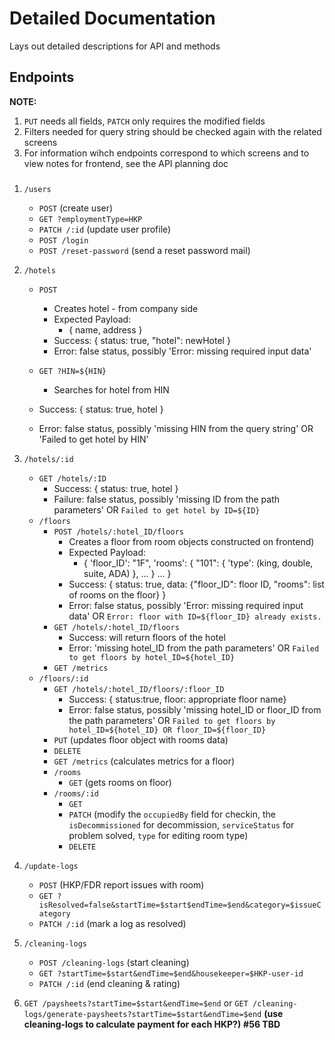 # Detailed Documentation
Lays out detailed descriptions for API and methods

## Endpoints
**NOTE:**
   1. `PUT` needs all fields, `PATCH` only requires the modified fields
   2. Filters needed for query string should be checked again with the related screens
   3. For information wihch endpoints correspond to which screens and to view notes for frontend, see the API planning doc

###
1. `/users`
   - `POST` (create user)
   - `GET ?employmentType=HKP` 
   - `PATCH /:id` (update user profile) 
   - `POST /login` 
   - `POST /reset-password` (send a reset password mail) 

2. `/hotels`
   - `POST`
  	 - Creates hotel - from company side
  	 - Expected Payload:	 
		- {
   			 name,
   			 address
  		   }
  	 - Success: { status: true, "hotel": newHotel }
  	 - Error: false status, possibly 'Error: missing required input data'

		   
   - `GET ?HIN=${HIN}` 
  	 - Searches for hotel from HIN
   	- Success: { status: true, hotel }
   	- Error: false status, possibly 'missing HIN from the query string' OR 'Failed to get hotel by HIN'

3. `/hotels/:id`
   - `GET /hotels/:ID`
  	 - Success: { status: true, hotel }
  	 - Failure: false status, possibly 'missing ID from the path parameters' OR `Failed to get hotel by ID=${ID}` 
   - `/floors`
      - `POST /hotels/:hotel_ID/floors` 
     	 - Creates a floor from room objects constructed on frontend) 
     	 - Expected Payload:
     		 - 	{
			'floor_ID': "1F",
			 'rooms':
			 {
			    "101": {
			       'type': (king, double, suite, ADA)
			     },
			     ...
			 }
			 ...
		}
     	 - Success: { status: true, data: {"floor_ID": floor ID, "rooms": list of rooms on the floor} }
     	 - Error: false status, possibly 'Error: missing required input data' OR `Error: floor with ID=${floor_ID} already exists.`		
      - `GET /hotels/:hotel_ID/floors` 
        - Success: will return floors of the hotel
      	- Error: 'missing hotel_ID from the path parameters' OR `Failed to get floors by hotel_ID=${hotel_ID}` 
      - `GET /metrics` 
   - `/floors/:id`
      - `GET /hotels/:hotel_ID/floors/:floor_ID`
        - Success: { status:true, floor: appropriate floor name}
      	- Error: false status, possibly 'missing hotel_ID or floor_ID from the path parameters'  OR `Failed to get floors by hotel_ID=${hotel_ID} OR floor_ID=${floor_ID}`
      - `PUT` (updates floor object with rooms data) 
      - `DELETE`
      - `GET /metrics` (calculates metrics for a floor) 
      - `/rooms`
        - `GET` (gets rooms on floor) 
      - `/rooms/:id`
        - `GET` 
        - `PATCH` (modify the `occupiedBy` field for checkin, the `isDecommissioned` for decommission, `serviceStatus` for problem solved, `type` for editing room type) 
        - `DELETE`

4. `/update-logs`
	- `POST` (HKP/FDR report issues with room) 
	- `GET ?isResolved=false&startTime=$start$endTime=$end&category=$issueCategory` 
	- `PATCH /:id` (mark a log as resolved) 

5. `/cleaning-logs`
   - `POST /cleaning-logs` (start cleaning)
   - `GET ?startTime=$start&endTime=$end&housekeeper=$HKP-user-id` 
   - `PATCH /:id` (end cleaning & rating) 

6. `GET /paysheets?startTime=$start&endTime=$end` or `GET /cleaning-logs/generate-paysheets?startTime=$start&endTime=$end` **(use cleaning-logs to calculate payment for each HKP?)** **#56 TBD**


